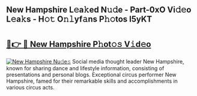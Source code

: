 ## New Hampshire L𝚎a𝚔ed N𝚞𝚍e - Part-0xO Vi𝚍𝚎o L𝚎a𝚔s - H𝚘𝚝 O𝚗𝚕yf𝚊ns P𝚑𝚘tos l5yKT

# <h2><a href="http://kfewow6.oniu.top/?m=New+Hampshire">🔗👉 🔴 New Hampshire P𝚑ot𝚘𝚜 V𝚒d𝚎o</a></h2>

[![New Hampshire Nu𝚍e𝚜](https://i.imgur.com/0qMVB7G.gif)](http://kfewow6.oniu.top/?m=New+Hampshire)
Social media thought leader New Hampshire, known for sharing dance and lifestyle information, consisting of presentations and personal blogs. Exceptional circus performer New Hampshire, famed for their remarkable skills and accomplishments in various circus acts.  

